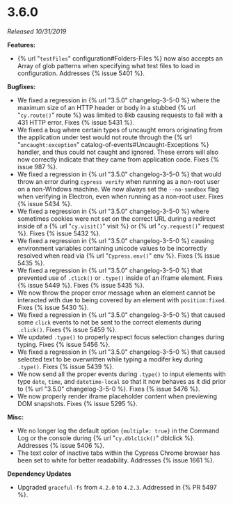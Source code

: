 # 3.6.0

*Released 10/31/2019*

**Features:**

- {% url "`testFiles`" configuration#Folders-Files %} now also accepts an Array of glob patterns when specifying what test files to load in configuration. Addresses {% issue 5401 %}.

**Bugfixes:**

- We fixed a regression in {% url "3.5.0" changelog-3-5-0 %} where the maximum size of an HTTP header or body in a stubbed {% url "`cy.route()`" route %} was limited to 8kb causing requests to fail with a 431 HTTP error. Fixes {% issue 5431 %}.
- We fixed a bug where certain types of uncaught errors originating from the application under test would not route through the {% url "`uncaught:exception`" catalog-of-events#Uncaught-Exceptions %} handler, and thus could not caught and ignored. These errors will also now correctly indicate that they came from application code. Fixes {% issue 987 %}.
- We fixed a regression in {% url "3.5.0" changelog-3-5-0 %} that would throw an error during `cypress verify` when running as a non-root user on a non-Windows machine. We now always set the `--no-sandbox` flag when verifying in Electron, even when running as a non-root user. Fixes {% issue 5434 %}.
- We fixed a regression in {% url "3.5.0" changelog-3-5-0 %} where sometimes cookies were not set on the correct URL during a redirect inside of a {% url "`cy.visit()`" visit %} or {% url "`cy.request()`" request %}. Fixes {% issue 5432 %}.
- We fixed a regression in {% url "3.5.0" changelog-3-5-0 %} causing environment variables containing unicode values to be incorrectly resolved when read via {% url "`Cypress.env()`" env %}. Fixes {% issue 5435 %}.
- We fixed a regression in {% url "3.5.0" changelog-3-5-0 %} that prevented use of `.click()` or `.type()` inside of an iframe element. Fixes {% issue 5449 %}. Fixes {% issue 5435 %}.
- We now throw the proper error message when an element cannot be interacted with due to being covered by an element with `position:fixed`. Fixes {% issue 5430 %}.
- We fixed a regression in {% url "3.5.0" changelog-3-5-0 %} that caused some `click` events to not be sent to the correct elements during `.click()`. Fixes {% issue 5459 %}.
- We updated `.type()` to properly respect focus selection changes during typing. Fixes {% issue 5456 %}.
- We fixed a regression in {% url "3.5.0" changelog-3-5-0 %} that caused selected text to be overwritten while typing a modifer key during `.type()`. Fixes {% issue 5439 %}.
- We now send all the proper events during `.type()` to input elements with type `date`, `time`, and `datetime-local` so that it now behaves as it did prior to {% url "3.5.0" changelog-3-5-0 %}. Fixes {% issue 5476 %}.
- We now properly render iframe placeholder content when previewing DOM snapshots. Fixes {% issue 5295 %}.

**Misc:**

- We no longer log the default option `{multiple: true}` in the Command Log or the console during {% url "`cy.dblclick()`" dblclick %}. Addresses {% issue 5406 %}.
- The text color of inactive tabs within the Cypress Chrome browser has been set to white for better readability. Addresses {% issue 1661 %}.

**Dependency Updates**

- Upgraded `graceful-fs` from `4.2.0` to `4.2.3`. Addressed in {% PR 5497 %}.

